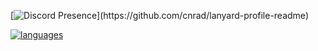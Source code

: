 [![Discord Presence](https://lanyard.cnrad.dev/api/608876620417335337?theme=dark&bg=1a1b27&hideProfile=true&idleMessage=Whacha%20lookin'%20at%20(ﾉ*ФωФ)ﾉ)](https://github.com/cnrad/lanyard-profile-readme)

[![languages](https://github-readme-stats.vercel.app/api/top-langs/?username=OlaMushroom&langs_count=20&layout=donut&theme=tokyonight&border_color=1a1b27&border_radius=10)](https://github-readme-stats.vercel.app)

<!--
[![Harlok's wakatime stats](https://github-readme-stats.vercel.app/api/wakatime?username=OlaMushroom)](https://github.com/anuraghazra/github-readme-stats)
-->
